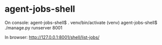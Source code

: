 # agent-jobs-shell

On console:
    agent-jobs-shell$ . venv/bin/activate
    (venv) agent-jobs-shell$ ./manage.py runserver 8001

In browser:
    http://127.0.0.1:8001/shell/list-jobs/

